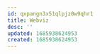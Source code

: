 ```yaml
---
id: qxpangn3x51qlpjz0w9qhr1
title: Webviz
desc: ''
updated: 1685938624953
created: 1685938624953
---
```


